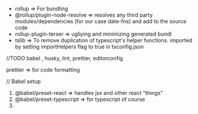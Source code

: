- rollup => For bundling
- @rollup/plugin-node-resolve => resolves any third party modules/dependencies (for our case date-fns) and add to the source code
- rollup-plugin-terser => ugliying and minimizing generated bundl
- tslib => To remove duplication of typescript's helper functions. imported by setting importHelpers flag to true in tsconfig.json

//TODO babel , husky, lint, prettier, editorconfig

prettier => for code formatting

// Babel setup

1. @babel/preset-react => handles jsx and other react "things"
2. @babel/preset-typescript => for typescript of course
3.
